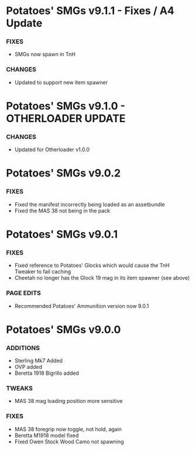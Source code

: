 # Potatoes' SMGs v9.1.1 - Fixes / A4 Update

### FIXES
- SMGs now spawn in TnH

### CHANGES
- Updated to support new item spawner

# Potatoes' SMGs v9.1.0 - OTHERLOADER UPDATE

### CHANGES
- Updated for Otherloader v1.0.0

# Potatoes' SMGs v9.0.2

### FIXES
- Fixed the manifest incorrectly being loaded as an assetbundle
- Fixed the MAS 38 not being in the pack

# Potatoes' SMGs v9.0.1

### FIXES
- Fixed reference to Potatoes' Glocks which would cause the TnH Tweaker to fail caching
- Cheetah no longer has the Glock 19 mag in its item spawner (see above)

### PAGE EDITS
- Recommended Potatoes' Ammunition version now 9.0.1


# Potatoes' SMGs v9.0.0

### ADDITIONS
- Sterling Mk7 Added
- OVP added
- Beretta 1918 Bigrillo added

### TWEAKS
- MAS 38 mag loading position more sensitive

### FIXES
- MAS 38 foregrip now toggle, not hold, again
- Beretta M1918 model fixed
- Fixed Owen Stock Wood Camo not spawning
